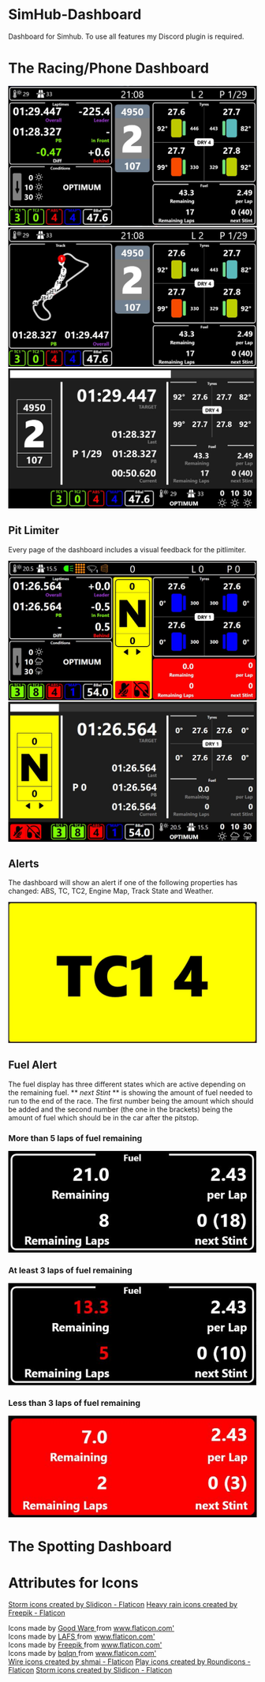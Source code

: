 # SimHub-Dashboard
Dashboard for Simhub. To use all features my Discord plugin is required.

# The Racing/Phone Dashboard

![Page 1](./resources/racing/Page%201.JPG)
![Page 2](./resources/racing/Page%202.JPG)
![Page 3](./resources/racing/Page%203.JPG)

## Pit Limiter
Every page of the dashboard includes a visual feedback for the pitlimiter.

![Pitlimiter Page 1 & 2](./resources/racing/Fuel%20Calculation%20and%20Pit%20Limiter.JPG)
![Pitlimiter Page 3](./resources/racing/Hotlap%20Pit%20Limiter.JPG)

## Alerts
The dashboard will show an alert if one of the following properties has changed: ABS, TC, TC2, Engine Map, Track State and Weather.

![Alert](./resources/racing/Alerts.JPG)

## Fuel Alert
The fuel display has three different states which are active depending on the remaining fuel.
** *next Stint* ** is showing the amount of fuel needed to run to the end of the race. The first number being the amount which should be added and the second number (the one in the brackets) being the amount of fuel which should be in the car after the pitstop.

### More than 5 laps of fuel remaining
![State 1](./resources/racing/Fuel%201.JPG)

### At least 3 laps of fuel remaining
![State 2](./resources/racing/Fuel%202.JPG)

### Less than 3 laps of fuel remaining
![State 3](./resources/racing/Fuel%203.JPG)
# The Spotting Dashboard



# Attributes for Icons
<a href="https://www.flaticon.com/free-icons/storm" title="storm icons">Storm icons created by Slidicon - Flaticon</a>
<a href="https://www.flaticon.com/free-icons/heavy-rain" title="heavy rain icons">Heavy rain icons created by Freepik - Flaticon</a>
<div> Icons made by <a href="https://www.flaticon.com/authors/good-ware" title="Good Ware"> Good Ware </a> from <a href="https://www.flaticon.com/" title="Flaticon">www.flaticon.com'</a></div>
<div> Icons made by <a href="https://www.flaticon.com/authors/lafs" title="LAFS"> LAFS </a> from <a href="https://www.flaticon.com/" title="Flaticon">www.flaticon.com'</a></div>
<div> Icons made by <a href="https://www.freepik.com" title="Freepik"> Freepik </a> from <a href="https://www.flaticon.com/" title="Flaticon">www.flaticon.com'</a></div>
<div> Icons made by <a href="https://www.flaticon.com/authors/bqlqn" title="bqlqn"> bqlqn </a> from <a href="https://www.flaticon.com/" title="Flaticon">www.flaticon.com'</a></div>
<a href="https://www.flaticon.com/free-icons/wire" title="wire icons">Wire icons created by shmai - Flaticon</a>
<a href="https://www.flaticon.com/free-icons/play" title="play icons">Play icons created by Roundicons - Flaticon</a>
<a href="https://www.flaticon.com/free-icons/storm" title="storm icons">Storm icons created by Slidicon - Flaticon</a>

